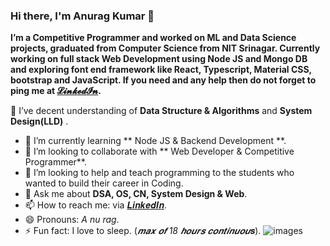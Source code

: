 ### Hi there, I'm Anurag Kumar 👋

**I’m a Competitive Programmer and worked on ML and Data Science projects, graduated from Computer Science from NIT Srinagar. Currently working on full stack Web Development using Node JS and Mongo DB and exploring font end framework like React, Typescript, Material CSS, bootstrap and JavaScript.  If you need and any help then do not forget to ping me at  [𝓛𝓲𝓷𝓴𝓮𝓭𝓘𝓷](𝒉𝒕𝒕𝒑𝒔://𝒘𝒘𝒘.𝒍𝒊𝒏𝒌𝒆𝒅𝒊𝒏.𝒄𝒐𝒎/𝒊𝒏/𝒂𝒏𝒖𝒓𝒂𝒈-𝒌𝒖𝒎𝒂𝒓-𝒃𝒃9534151/).**

🔭 I’ve decent understanding of **Data Structure & Algorithms** and  **System Design(LLD)** . 
- 🌱 I’m currently learning ** Node JS & Backend Development **. 
- 👯 I’m looking to collaborate with ** Web Developer & Competitive Programmer**. 
- 🤔 I’m looking to help and teach programming to the students who wanted to build their career in Coding. 
- 💬 Ask me about **DSA, OS, CN, System Design & Web**. 
- 📫 How to reach me: via [𝑳𝒊𝒏𝒌𝒆𝒅𝑰𝒏](𝒉𝒕𝒕𝒑𝒔://𝒘𝒘𝒘.𝒍𝒊𝒏𝒌𝒆𝒅𝒊𝒏.𝒄𝒐𝒎/𝒊𝒏/𝒂𝒏𝒖𝒓𝒂𝒈-𝒌𝒖𝒎𝒂𝒓-𝒃𝒃9534151/).
- 😄 Pronouns: *A nu rag*.
- ⚡ Fun fact: I love to sleep. (*𝒎𝒂𝒙 𝒐𝒇 18 𝒉𝒐𝒖𝒓𝒔 𝒄𝒐𝒏𝒕𝒊𝒏𝒖𝒐𝒖*𝒔).
![images](https://user-images.githubusercontent.com/41445611/97724724-49a72d00-1af3-11eb-8b53-f7da2c3c1307.jpeg)
